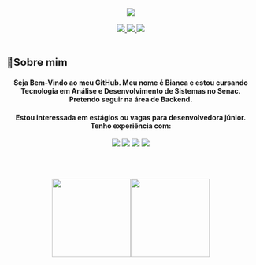 <div align="center">
<img align="center" src=https://i.imgur.com/nqwORmo_d.webp?maxwidth=760&fidelity=grand>  
</div>
<br>
<div align="center">
<a href="https://www.linkedin.com/in/biancalpiva/"  target="_blank">
<img src="https://img.shields.io/badge/linkedin-%23FFB6C1.svg?style=for-the-badge&logo=linkedin&logoColor=white" target="_blank">
</a>
<a href="https://www.instagram.com/biancalpiva/"  target="_blank">
<img src="https://img.shields.io/badge/Instagram-FFB6C1?style=for-the-badge&logo=instagram&logoColor=white" target="_blank">
</a>
<a href="mailto:biancalpiva@gmail.com"  target="_blank">
<img src="https://img.shields.io/badge/Gmail-FFB6C1?style=for-the-badge&logo=gmail&logoColor=white" target="_blank">
</a>
</div>
<br>

## 🌸Sobre mim  
<div align="center">

<h4>Seja Bem-Vindo ao meu GitHub. Meu nome é Bianca e estou cursando Tecnologia em Análise e Desenvolvimento de Sistemas no Senac. Pretendo seguir na área de Backend.</h4>
<h4>Estou interessada em estágios ou vagas para desenvolvedora júnior. Tenho experiência com:</h4>

<img src="https://img.shields.io/badge/HTML-FFB6C1?style=for-the-badge&logo=html5&logoColor=white">
<img src="https://img.shields.io/badge/CSS-FFB6C1?&style=for-the-badge&logo=css3&logoColor=white">
<img src="https://img.shields.io/badge/JavaScript-FFB6C1?style=for-the-badge&logo=javascript&logoColor=white">
<img src="https://img.shields.io/badge/C-FFB6C1?style=for-the-badge&logo=c&logoColor=white">

<br>⠀⠀⠀⠀

<a href="https://github.com/Durato">
<img height="160cm" src="https://github-readme-stats.vercel.app/api?username=Durato&theme=dracula&show_icons=true"><img height="160cm" src="https://github-readme-stats.vercel.app/api/top-langs/?username=Durato&layout=compact&langs_count=7&theme=dracula"> 



</div>
